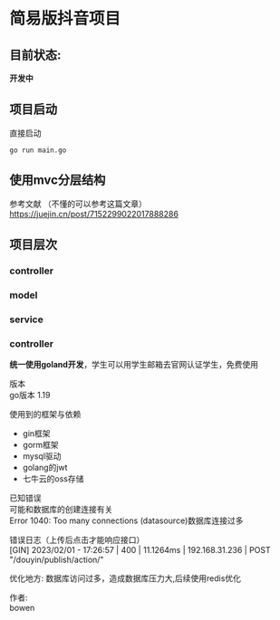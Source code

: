 # 简易版抖音项目  

## 目前状态:    
**开发中**  
## 项目启动
直接启动
```shell
go run main.go
```

## 使用mvc分层结构
参考文献  （不懂的可以参考这篇文章）
https://juejin.cn/post/7152299022017888286
## 项目层次
### controller
### model
### service
### controller



**统一使用goland开发**，学生可以用学生邮箱去官网认证学生，免费使用

版本  
go版本 1.19

使用到的框架与依赖  
+ gin框架
+ gorm框架
+ mysql驱动
+ golang的jwt
+ 七牛云的oss存储  

已知错误    
可能和数据库的创建连接有关  
Error 1040: Too many connections (datasource)数据库连接过多  

错误日志（上传后点击才能响应接口）  
[GIN] 2023/02/01 - 17:26:57 | 400 |     11.1264ms |  192.168.31.236 | POST     "/douyin/publish/action/"

优化地方:
数据库访问过多，造成数据库压力大,后续使用redis优化  


作者:  
bowen 

